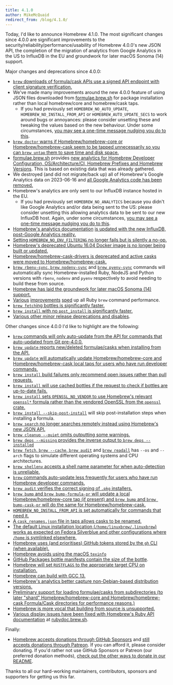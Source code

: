 ```yaml
---
title: 4.1.0
author: MikeMcQuaid
redirect_from: /blog/4.1.0/
---
```


Today, I'd like to announce Homebrew 4.1.0. The most significant changes since 4.0.0 are significant improvements to the security/reliability/performance/usability of Homebrew 4.0.0's new JSON API, the completion of the migration of analytics from Google Analytics in the US to InfluxDB in the EU and groundwork for later macOS Sonoma (14) support.

Major changes and deprecations since 4.0.0:

- [`brew` downloads of formula/cask APIs use a signed API endpoint with client signature verification.](https://github.com/Homebrew/brew/pull/14733)
- We've made many improvements around the new 4.0.0 feature of using JSON files downloaded from [formulae.brew.sh](https://formulae.brew.sh) for package installation rather than local homebrew/core and homebrew/cask taps.
  - If you had previously set `HOMEBREW_NO_AUTO_UPDATE`, `HOMEBREW_NO_INSTALL_FROM_API` or `HOMEBREW_AUTO_UPDATE_SECS` to work around bugs or annoyances: please consider unsetting these and tweaking the values based on the new behaviour. Under some circumstances, [you may see a one-time message nudging you do to this](https://github.com/Homebrew/brew/pull/14592).
- [`brew doctor` warns if Homebrew/homebrew-core or Homebrew/homebrew-cask seem to be tapped unnecessarily so you can `brew untap` them to save time and disk space.](https://github.com/Homebrew/brew/pull/15341)
- [formulae.brew.sh](https://formulae.brew.sh) provides [new analytics for Homebrew Developer Configuration, OS/Architecture/CI, Homebrew Prefixes and Homebrew Versions](https://formulae.brew.sh/analytics/). This is based on existing data that was already gathered.
- We destroyed (and did not migrate/back up) all of Homebrew's Google Analytics data on 2023-06-16 and [all Google Analytics code has been removed.](https://github.com/Homebrew/brew/pull/15550)
- Homebrew's analytics are only sent to our InfluxDB instance hosted in the EU.
  - If you had previously set `HOMEBREW_NO_ANALYTICS` because you didn't like Google Analytics and/or data being sent to the US: please consider unsetting this allowing analytics data to be sent to our new InfluxDB host. Again, under some circumstances, [you may see a one-time message nudging you do to this](https://github.com/Homebrew/brew/pull/14592).
- [Homebrew's analytics documentation](https://docs.brew.sh/Analytics) [is updated with the new InfluxDB, post-Google Analytics reality.](https://github.com/Homebrew/brew/pull/14672)
- [Setting `HOMEBREW_NO_ENV_FILTERING` no longer fails but is silently a no-op.](https://github.com/Homebrew/brew/pull/15587)
- [Homebrew's deprecated Ubuntu 16.04 Docker image is no longer being built or updated.](https://github.com/Homebrew/brew/pull/15050)
- [Homebrew/homebrew-cask-drivers is deprecated and active casks were moved to Homebrew/homebrew-cask.](https://github.com/Homebrew/brew/pull/15535)
- [`brew rbenv-sync`, `brew nodenv-sync`](https://github.com/Homebrew/brew/pull/14972) and [`brew pyenv-sync`](https://github.com/Homebrew/brew/pull/15507) commands will automatically sync Homebrew-installed Ruby, NodeJS and Python versions with `rbenv`, `nodenv` and `pyenv` respectively to avoid needing to build these from source.
- [Homebrew has laid the groundwork for later macOS Sonoma (14) support.](https://github.com/Homebrew/brew/pull/15522)
- [Various](https://github.com/Homebrew/brew/pull/14928) [improvements](https://github.com/Homebrew/brew/pull/15256) [sped](https://github.com/Homebrew/brew/pull/14778) up all Ruby `brew` command performance.
- [`brew fetch`ing bottles is significantly faster.](https://github.com/Homebrew/brew/pull/15579)
- [`brew install` with no `post_install` is significantly faster.](https://github.com/Homebrew/brew/pull/15578)
- [Various other minor release deprecations and disables](https://github.com/Homebrew/brew/pull/15632).

Other changes since 4.0.0 I'd like to highlight are the following:

- [`brew` commands will only auto-update from the API for commands that auto-updated from Git pre-4.0.0.](https://github.com/Homebrew/brew/pull/14943)
- [`brew update` reports new/deleted formulae/casks when installing from the API.](https://github.com/Homebrew/brew/pull/14802)
- [`brew update` will automatically update Homebrew/homebrew-core and Homebrew/homebrew-cask local taps for users who have run developer commands.](https://github.com/Homebrew/brew/pull/15625)
- [`brew install` build failures only recommend open issues rather than pull requests.](https://github.com/Homebrew/brew/pull/15655)
- [`brew install` will use cached bottles if the request to check if bottles are up-to-date fails.](https://github.com/Homebrew/brew/pull/15304)
- [`brew install` sets `OPENSSL_NO_VENDOR` to use Homebrew's relevant `openssl*` formula rather than the vendored OpenSSL from the `openssl` crate.](https://github.com/Homebrew/brew/pull/15613)
- [`brew install --skip-post-install`](https://github.com/Homebrew/brew/pull/15042) will skip post-installation steps when installing a formula.
- [`brew search` no longer searches remotely instead using Homebrew's new JSON API.](https://github.com/Homebrew/brew/pull/15209)
- [`brew cleanup --quiet` omits outputting some warnings.](https://github.com/Homebrew/brew/pull/15660)
- [`brew deps --missing` provides the inverse output to `brew deps --installed`](https://github.com/Homebrew/brew/pull/15445)
- [`brew fetch`, `brew --cache`, `brew audit`](https://github.com/Homebrew/brew/pull/15225) and [`brew readall`](https://github.com/Homebrew/brew/pull/15470) has `--os` and `--arch` flags to simulate different operating systems and CPU architectures.
- [`brew shellenv` accepts a shell name parameter for when auto-detection is unreliable.](https://github.com/Homebrew/brew/pull/15363)
- [`brew` commands auto-update less frequently for users who have run Homebrew developer commands.](https://github.com/Homebrew/brew/pull/15580)
- [`brew audit` verifies the correct signing of `.pkg` installers.](https://github.com/Homebrew/brew/pull/14747)
- [`brew bump` and `brew bump-formula-pr` will update a local Homebrew/homebrew-core tap (if present) and `brew bump` and `brew bump-cask-pr` will do the same for Homebrew/homebrew-cask.](https://github.com/Homebrew/brew/pull/15563)
- [`HOMEBREW_NO_INSTALL_FROM_API` is set automatically for commands that need it.](https://github.com/Homebrew/brew/pull/15564)
- [A `cask_renames.json` file in taps allows casks to be renamed.](https://github.com/Homebrew/brew/pull/15176)
- [The default Linux installation location (`/home/linuxbrew/.linuxbrew`) works as expected on Fedora Silverblue and other configurations where `/home` is symlinked elsewhere.](https://github.com/Homebrew/brew/pull/15656)
- [Homebrew uses (and prioritises) GitHub tokens stored by the `gh` CLI (when available).](https://github.com/Homebrew/brew/pull/15485)
- [Homebrew avoids using the macOS `texinfo`](https://github.com/Homebrew/brew/pull/15681)
- [GitHub Packages bottle manifests contain the size of the bottle](https://github.com/Homebrew/brew/pull/15241).
- [Homebrew will set `RUSTFLAGS` to the appropriate target CPU on installation.](https://github.com/Homebrew/brew/pull/15544)
- [Homebrew can build with GCC 13.](https://github.com/Homebrew/brew/pull/15271)
- [Homebrew's analytics better capture non-Debian-based distribution versions.](https://github.com/Homebrew/brew/pull/15670)
- [Preliminary support for loading formulae/casks from subdirectories (to later "shard" Homebrew/homebrew-core and Homebrew/homebrew-cask Formula/Cask directories for performance reasons.)](https://github.com/Homebrew/brew/pull/14783)
- [Homebrew is more vocal that building from source is unsupported.](https://github.com/Homebrew/brew/pull/14686)
- [Various display issues have been fixed with Homebrew's Ruby API documentation](https://github.com/Homebrew/brew/pull/15161) at [rubydoc.brew.sh](https://rubydoc.brew.sh).

Finally:

- [Homebrew accepts donations through GitHub Sponsors](https://github.com/sponsors/Homebrew) and [still accepts donations through Patreon](https://www.patreon.com/homebrew). If you can afford it, please consider donating. If you'd rather not use GitHub Sponsors or Patreon (our preferred donation methods), [check out the other ways to donate in our README](https://github.com/Homebrew/brew/#donations).

Thanks to all our hard-working maintainers, contributors, sponsors and supporters for getting us this far.
